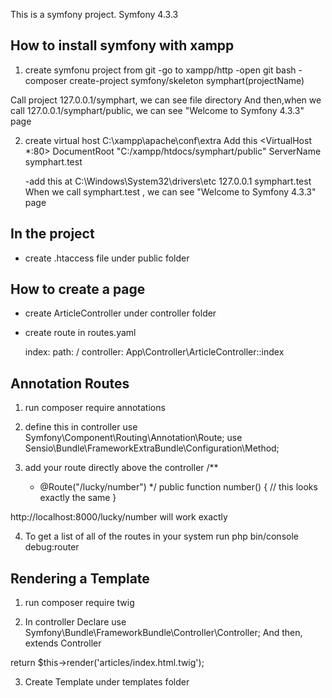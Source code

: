 This is a symfony project.
Symfony 4.3.3

## How to install symfony with xampp

1. create symfonu project from git
    -go to xampp/http
    -open git bash
	-composer create-project symfony/skeleton symphart(projectName)

Call project 127.0.0.1/symphart, we can see file directory
And then,when we call 127.0.0.1/symphart/public, we can see "Welcome to Symfony 4.3.3" page

2. create virtual host
    C:\xampp\apache\conf\extra
    Add this 
    <VirtualHost *:80>
        DocumentRoot "C:/xampp/htdocs/symphart/public"
        ServerName symphart.test
    </VirtualHost>

    -add this at C:\Windows\System32\drivers\etc
    127.0.0.1 symphart.test
When we call symphart.test , we can see "Welcome to Symfony 4.3.3" page

## In the project
- create .htaccess file under public folder

## How to create a page

- create ArticleController under controller folder

- create route in routes.yaml

   index:
   path: /
   controller: App\Controller\ArticleController::index

## Annotation Routes
1. run composer require annotations

2. define this in controller
    use Symfony\Component\Routing\Annotation\Route;
    use Sensio\Bundle\FrameworkExtraBundle\Configuration\Method;
    
3. add your route directly above the controller
    /**
     * @Route("/lucky/number")
     */
    public function number()
    {
        // this looks exactly the same
    }

http://localhost:8000/lucky/number will work exactly

4. To get a list of all of the routes in your system
run php bin/console debug:router

## Rendering a Template

1. run composer require twig

2. In controller 
Declare use Symfony\Bundle\FrameworkBundle\Controller\Controller;
And then, extends Controller

return $this->render('articles/index.html.twig');

3. Create Template under templates folder